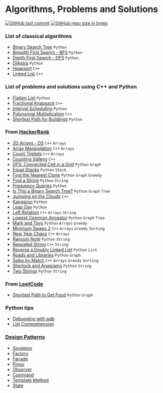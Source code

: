 # Algorithms, Problems and Solutions
[![GitHub last commit](https://img.shields.io/github/last-commit/andrelbd1/algorithms.svg)](https://github.com/andrelbd1/algorithms) 
[![GitHub repo size in bytes](https://img.shields.io/github/repo-size/andrelbd1/algorithms.svg)](https://github.com/andrelbd1/algorithms) 

### List of classical algorithms
- [Binary Search Tree](solutions/binary-search-tree/README.md) `Python`
- [Breadth First Search - BFS](solutions/breadth-first-search/README.md) `Python`
- [Depth First Search - DFS](solutions/depth-first-search/README.md) `Python`
- [Dijkstra](solutions/dijkstra/README.md) `Python`
- [Heapsort](solutions/heapsort/README.md) `C++`
- [Linked List](solutions/linked-list/README.md) `C++`

### List of problems and solutions using C++ and Python
- [Flatten List](solutions/flatten-list/README.md) `Python`
- [Fractional Knapsack](solutions/knapsack/README.md) `C++`
- [Interval Scheduling](solutions/interval-scheduling/README.md) `Python`
- [Polynomial Multiplication](solutions/polynomial-multiplication/README.md) `C++`
- [Shortest Path for Buildings](solutions/buildings/README.md) `Python`

### From [HackerRank](https://www.hackerrank.com/andrelbd1)
- [2D Arrays - DS](solutions/2d-arrays-ds/README.md) `C++` `Arrays`
- [Array Manipulation](solutions/array-manipulation/README.md) `C++` `Arrays`
- [Count Triplets](solutions/count-triplets/README.md) `C++` `Arrays`
- [Counting Valleys](solutions/counting-valleys/README.md) `C++`
- [DFS: Connected Cell in a Grid](solutions/dfs-connected-cell-in-grid/README.md) `Python` `Graph`
- [Equal Stacks](solutions/equal-stacks/README.md) `Python` `Stack`
- [Find the Nearest Clone](solutions/find-the-nearest-clone/README.md) `Python` `Graph` `Greedy`
- [Find a String](solutions/find-a-string/README.md) `Python` `String`
- [Frequency Queries](solutions/frequency-queries/README.md) `Python`
- [Is This a Binary Search Tree?](solutions/check-binary-search-tree/README.md) `Python` `Graph` `Tree`
- [Jumping on the Clouds](solutions/jumping-on-the-clouds/README.md) `C++`
- [Kangaroo](solutions/kangaroo/README.md) `Python`
- [Leap Day](solutions/leap-day/README.md) `Python`
- [Left Rotation](solutions/left-rotation/README.md) `C++` `Arrays` `String`
- [Lowest Common Ancestor](solutions/lowest-common-ancestor/README.md) `Python` `Graph` `Tree`
- [Mark and Toys](solutions/mark-and-toys/README.md) `Python` `Arrays` `Greedy`
- [Minimum Swaps 2](solutions/minimum-swaps-2/README.md) `C++` `Arrays` `Greedy` `Sorting`
- [New Year Chaos](solutions/new-year-chaos/README.md) `C++` `Arrays`
- [Ransom Note](solutions/ransom-note/README.md) `Python` `String`
- [Repeated String](solutions/repeated-string/README.md) `C++` `String`
- [Reverse a Doubly Linked List](solutions/reverse-a-doubly-linked-list/README.md) `Python` `List`
- [Roads and Libraries](solutions/roads-and-libraries/README.md) `Python` `Graph`
- [Sales by Match](solutions/sales-by-match/README.md) `C++` `Arrays` `Greedy` `Sorting`
- [Sherlock and Anagrams](solutions/sherlock-and-anagrams/README.md) `Python` `String`
- [Two Strings](solutions/two-strings/README.md) `Python` `String`

### From [LeetCode](https://leetcode.com/andrelbd1/)
- [Shortest Path to Get Food](solutions/shortest-path-to-get-food/README.md) `Python` `Graph`

### Python tips
- [Debugging with pdb](python_utils/pdb/README.md)
- [List Comprehension](https://htmlpreview.github.io/?https://github.com/andrelbd1/algorithms-practice/blob/master/python_utils/list_comprehension/list_comprehension.html)

### [Design Patterns](https://www.youtube.com/playlist?list=PLQhuS49baMUmiygUlBJexyHxpSghlId7g)
- [Singleton](design_patterns/singleton/README.md)
- [Factory](design_patterns/factory/README.md)
- [Façade](design_patterns/facade/README.md)
- [Proxy](design_patterns/proxy/README.md)
- [Observer](design_patterns/observer/README.md)
- [Command](design_patterns/command/README.md)
- [Template Method](design_patterns/template_method/README.md)
- [State](design_patterns/state/README.md)